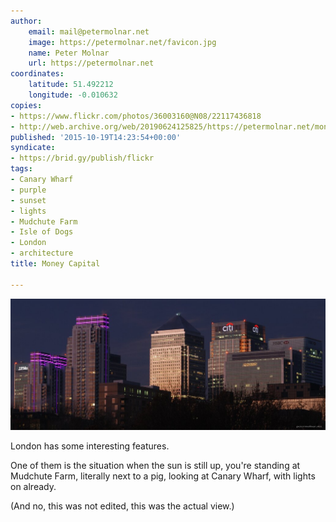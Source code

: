 ```yaml
---
author:
    email: mail@petermolnar.net
    image: https://petermolnar.net/favicon.jpg
    name: Peter Molnar
    url: https://petermolnar.net
coordinates:
    latitude: 51.492212
    longitude: -0.010632
copies:
- https://www.flickr.com/photos/36003160@N08/22117436818
- http://web.archive.org/web/20190624125825/https://petermolnar.net/money-capital/
published: '2015-10-19T14:23:54+00:00'
syndicate:
- https://brid.gy/publish/flickr
tags:
- Canary Wharf
- purple
- sunset
- lights
- Mudchute Farm
- Isle of Dogs
- London
- architecture
title: Money Capital

---
```


![](money-capital.jpg)

London has some interesting features.

One of them is the situation when the sun is still up, you're standing
at Mudchute Farm, literally next to a pig, looking at Canary Wharf, with
lights on already.

(And no, this was not edited, this was the actual view.)
